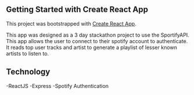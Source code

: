 ## Getting Started with Create React App

This project was bootstrapped with [Create React App](https://github.com/facebook/create-react-app).

This app was designed as a 3 day stackathon project to use the SportifyAPI. This app allows the user to connect to their spotify account to authenticate. It reads top user tracks and artist to generate a playlist of lesser known artists to listen to. 

## Technology
-ReactJS
-Express
-Spotify Authentication
